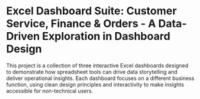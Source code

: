 # Excel Dashboard Suite: Customer Service, Finance & Orders - A Data-Driven Exploration in Dashboard Design
This project is a collection of three interactive Excel dashboards designed to demonstrate how spreadsheet tools can drive data storytelling and deliver operational insights. Each dashboard focuses on a different business function, using clean design principles and interactivity to make insights accessible for non-technical users.
